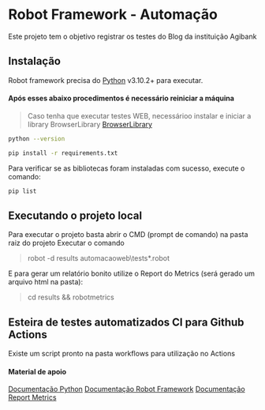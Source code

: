 # Robot Framework - Automação
Este projeto tem o objetivo registrar os testes do Blog da instituição Agibank

## Instalação
Robot framework precisa do [Python](https://www.python.org/downloads/) v3.10.2+ para executar.

#### Após esses abaixo procedimentos é necessário reiniciar a máquina
>Caso tenha que executar testes WEB, necessárioo instalar e iniciar a library BrowserLibrary [BrowserLibrary](https://chromedriver.chromium.org/downloads)

```sh
python --version
```

```sh
pip install -r requirements.txt
```

Para verificar se as bibliotecas foram instaladas com sucesso, execute o comando:
```sh
pip list
```

## Executando o projeto local

Para executar o projeto basta abrir o CMD (prompt de comando) na pasta raiz do projeto
Executar o comando
>robot -d results automacaoweb\tests\*.robot

E para gerar um relatório bonito utilize o Report do Metrics (será gerado um arquivo html na pasta):
> cd results && robotmetrics

## Esteira de testes automatizados CI para Github Actions
Existe um script pronto na pasta workflows para utilização no Actions


#### Material de apoio

[Documentação Python](https://docs.python.org/3/)
[Documentação Robot Framework](https://robotframework.org/)
[Documentação Report Metrics](https://github.com/adiralashiva8/robotframework-metrics)
